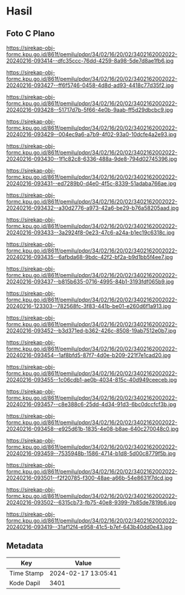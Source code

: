 # Hasil

## Foto C Plano

https://sirekap-obj-formc.kpu.go.id/861f/pemilu/pdpr/34/02/16/20/02/3402162002022-20240216-093414--dfc35ccc-76dd-4259-8a98-5de7d8ae1fb6.jpg

https://sirekap-obj-formc.kpu.go.id/861f/pemilu/pdpr/34/02/16/20/02/3402162002022-20240216-093427--ff6f5746-0458-4d8d-ad93-4418c77d35f2.jpg

https://sirekap-obj-formc.kpu.go.id/861f/pemilu/pdpr/34/02/16/20/02/3402162002022-20240216-093428--51717d7b-5f66-4e0b-9aab-ff5d29dbcbc9.jpg

https://sirekap-obj-formc.kpu.go.id/861f/pemilu/pdpr/34/02/16/20/02/3402162002022-20240216-093429--004ec9a6-a7b9-4f02-93a0-10dcfe4a2e93.jpg

https://sirekap-obj-formc.kpu.go.id/861f/pemilu/pdpr/34/02/16/20/02/3402162002022-20240216-093430--1f1c82c8-6336-488a-9de8-794d02745396.jpg

https://sirekap-obj-formc.kpu.go.id/861f/pemilu/pdpr/34/02/16/20/02/3402162002022-20240216-093431--ed7289b0-d4e0-4f5c-8339-51adaba766ae.jpg

https://sirekap-obj-formc.kpu.go.id/861f/pemilu/pdpr/34/02/16/20/02/3402162002022-20240216-093432--a30d2776-a973-42a6-be29-b76a58205aad.jpg

https://sirekap-obj-formc.kpu.go.id/861f/pemilu/pdpr/34/02/16/20/02/3402162002022-20240216-093433--3a2924f8-0e23-47c6-a24a-b1ec19c6318c.jpg

https://sirekap-obj-formc.kpu.go.id/861f/pemilu/pdpr/34/02/16/20/02/3402162002022-20240216-093435--6afbda68-9bdc-42f2-bf2a-b9d1bb5f4ee7.jpg

https://sirekap-obj-formc.kpu.go.id/861f/pemilu/pdpr/34/02/16/20/02/3402162002022-20240216-093437--b815b635-0716-4995-84b1-3193fdf065b9.jpg

https://sirekap-obj-formc.kpu.go.id/861f/pemilu/pdpr/34/02/16/20/02/3402162002022-20240216-123303--782568fc-3f83-441b-be01-e260d6f1a913.jpg

https://sirekap-obj-formc.kpu.go.id/861f/pemilu/pdpr/34/02/16/20/02/3402162002022-20240216-093452--b3d371ed-b362-426c-8508-19ab7512e0b7.jpg

https://sirekap-obj-formc.kpu.go.id/861f/pemilu/pdpr/34/02/16/20/02/3402162002022-20240216-093454--1af8bfd5-87f7-4d0e-b209-221f7e1cad20.jpg

https://sirekap-obj-formc.kpu.go.id/861f/pemilu/pdpr/34/02/16/20/02/3402162002022-20240216-093455--1c06cdb1-ae0b-4034-815c-40d949ceeceb.jpg

https://sirekap-obj-formc.kpu.go.id/861f/pemilu/pdpr/34/02/16/20/02/3402162002022-20240216-093457--c8e388c6-25dd-4d34-91d3-6bc0dccfcf3b.jpg

https://sirekap-obj-formc.kpu.go.id/861f/pemilu/pdpr/34/02/16/20/02/3402162002022-20240216-093458--e925d61b-1835-4e08-b8ae-640c270048c0.jpg

https://sirekap-obj-formc.kpu.go.id/861f/pemilu/pdpr/34/02/16/20/02/3402162002022-20240216-093459--7535948b-1586-4714-b1d8-5d00c8779f5b.jpg

https://sirekap-obj-formc.kpu.go.id/861f/pemilu/pdpr/34/02/16/20/02/3402162002022-20240216-093501--f2f20785-f300-48ae-a66b-54e8631f7dcd.jpg

https://sirekap-obj-formc.kpu.go.id/861f/pemilu/pdpr/34/02/16/20/02/3402162002022-20240216-093502--6315cb73-fb75-40e8-9399-7b85de7819b6.jpg

https://sirekap-obj-formc.kpu.go.id/861f/pemilu/pdpr/34/02/16/20/02/3402162002022-20240216-093419--31af12f4-e958-41c5-b7ef-643b40dd0e43.jpg


## Metadata

| Key        | Value               |
| ---------- | ------------------- |
| Time Stamp | 2024-02-17 13:05:41 |
| Kode Dapil | 3401                |



